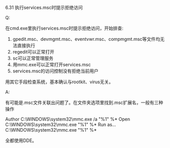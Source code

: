 6.31 执行services.msc时提示拒绝访问

Q:

在cmd.exe里执行services.msc时提示拒绝访问，开始排查:

1) gpedit.msc、devmgmt.msc、eventvwr.msc、compmgmt.msc等文件均无法直接执行
2) regedit可以正常打开
3) sc可以正常管理服务
4) 用mmc.exe可以正常打开services.msc
5) services.msc的访问控制没有拒绝当前用户

用其它手段检查系统，基本确认与rootkit、virus无关。

A:

有可能是.msc文件关联出问题了。在文件夹选项里找到.msc扩展名，一般有三种操作

Author      C:\WINDOWS\system32\mmc.exe /a "%1" %*
Open        C:\WINDOWS\system32\mmc.exe "%1" %*
Run as...   C:\WINDOWS\system32\mmc.exe "%1" %*

全都使用DDE。
